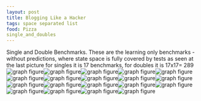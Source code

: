 ```yaml
---
layout: post
title: Blogging Like a Hacker
tags: space separated list
food: Pizza
single_and_doubles
---
```


Single and Double Benchmarks. These are the learning only benchmarks - without predictions, where state space is fully covered by tests as seen at the last picture for singles it is 17 benchmarks, for doubles it is 17x17= 289
<img src=".\images\single\single.png" alt="graph figure"><img src=".\images\double\AVL_box.png" alt="graph figure"><img src=".\images\double\A_box.png" alt="graph figure"><img src=".\images\double\CYPHERD_box.png" alt="graph figure"><img src=".\images\double\EGG_box.png" alt="graph figure"><img src=".\images\double\FACE_box.png" alt="graph figure"><img src=".\images\double\FLOYD_box.png" alt="graph figure"><img src=".\images\double\F_box.png" alt="graph figure"><img src=".\images\double\H_box.png" alt="graph figure"><img src=".\images\double\JSOND_box.png" alt="graph figure"><img src=".\images\double\K_box.png" alt="graph figure"><img src=".\images\double\O_box.png" alt="graph figure"><img src=".\images\double\PDFD_box.png" alt="graph figure"><img src=".\images\double\RB_box.png" alt="graph figure"><img src=".\images\double\ROD_box.png" alt="graph figure"><img src=".\images\double\SMATRIX_box.png" alt="graph figure"><img src=".\images\double\SORTD_box.png" alt="graph figure"><img src=".\images\double\ZB_box.png" alt="graph figure"><img src=".\images\single\double.png" alt="graph figure">